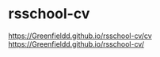 # rsschool-cv
https://Greenfieldd.github.io/rsschool-cv/cv
https://Greenfieldd.github.io/rsschool-cv/
